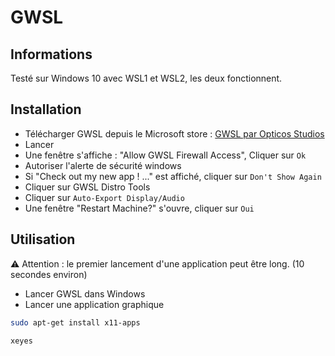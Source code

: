 # GWSL 

## Informations 
Testé sur Windows 10 avec WSL1 et WSL2, les deux fonctionnent. 

## Installation 

- Télécharger GWSL depuis le Microsoft store : [GWSL par Opticos Studios](https://www.microsoft.com/store/productId/9NL6KD1H33V3)
- Lancer 
- Une fenêtre s'affiche : "Allow GWSL Firewall Access", Cliquer sur `Ok`
- Autoriser l'alerte de sécurité windows 
- Si "Check out my new app ! ..." est affiché, cliquer sur `Don't Show Again`
- Cliquer sur GWSL Distro Tools
- Cliquer sur `Auto-Export Display/Audio`
- Une fenêtre "Restart Machine?" s'ouvre, cliquer sur `Oui`

## Utilisation

⚠ Attention : le premier lancement d'une application peut être long. (10 secondes environ)
- Lancer GWSL dans Windows
- Lancer une application graphique
```sh 
sudo apt-get install x11-apps
``` 
```sh 
xeyes
``` 